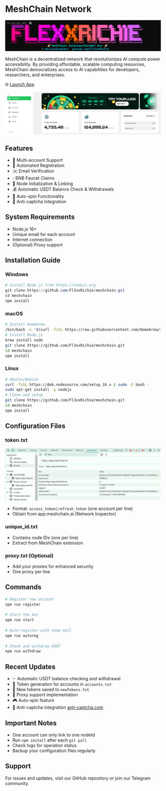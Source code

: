 # MeshChain Network
![FlexxRichie](image2.png)


MeshChain is a decentralized network that revolutionizes AI compute power accessibility. By providing affordable, scalable computing resources, MeshChain democratizes access to AI capabilities for developers, researchers, and enterprises.

🌐 [Launch App](https://app.meshchain.ai?ref=2O1FT911LZA6)

![mesh](image.png)

## Features

- 🔄 Multi-account Support
- 📝 Automated Registration
- ✉️ Email Verification
- 💧 BNB Faucet Claims
- 🔗 Node Initialization & Linking
- 💰 Automatic USDT Balance Check & Withdrawals
- 🎯 Auto-spin Functionality
- 🤖 Anti-captcha Integration

## System Requirements

- Node.js 16+
- Unique email for each account
- Internet connection
- (Optional) Proxy support

## Installation Guide

### Windows
```powershell
# Install Node.js from https://nodejs.org
git clone https://github.com/Fl3xxRichie/meshchain.git
cd meshchain
npm install
```

### macOS
```bash
# Install Homebrew
/bin/bash -c "$(curl -fsSL https://raw.githubusercontent.com/Homebrew/install/HEAD/install.sh)"
# Install Node.js
brew install node
git clone https://github.com/Fl3xxRichie/meshchain.git
cd meshchain
npm install
```

### Linux
```bash
# Ubuntu/Debian
curl -fsSL https://deb.nodesource.com/setup_16.x | sudo -E bash -
sudo apt-get install -y nodejs
# Clone and setup
git clone https://github.com/Fl3xxRichie/meshchain.git
cd meshchain
npm install
```

## Configuration Files

### token.txt

![mesh](image1.png)

- Format: `access_token|refresh_token` (one account per line)
- Obtain from app.meshchain.ai (Network Inspector)

### unique_id.txt
- Contains node IDs (one per line)
- Extract from MeshChain extension

### proxy.txt (Optional)
- Add your proxies for enhanced security
- One proxy per line

## Commands

```bash
# Register new account
npm run register

# Start the bot
npm run start

# Auto-register with temp mail
npm run autoreg

# Check and withdraw USDT
npm run withdraw
```

## Recent Updates

- ✨ Automatic USDT balance checking and withdrawal
- 🔄 Token generation for accounts in `accounts.txt`
- 📝 New tokens saved to `newTokens.txt`
- 🔧 Proxy support implementation
- 🎮 Auto-spin feature
- 🤖 Anti-captcha integration [anti-captcha.com](https://anti-captcha.com/)

## Important Notes

- One account can only link to one nodeId
- Run `npm install` after each `git pull`
- Check logs for operation status
- Backup your configuration files regularly

## Support

For issues and updates, visit our GitHub repository or join our Telegram community.